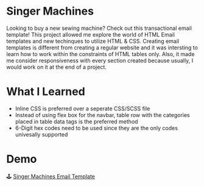 # Singer Machines 
Looking to buy a new sewing machine? Check out this transactional email template! This project allowed me explore the world of HTML Email templates and new techinques to utilize HTML & CSS. Creating email templates is different from creating a regular website and it was intersting to learn how to work within the constraints of HTML tables only. Also, it made me consider responsiveness with every section created because usually, I would work on it at the end of a project.

# What I Learned 
* Inline CSS is preferred over a seperate CSS/SCSS file
* Instead of using flex box for the navbar, table row with the categories placed in table data tags is the preferred method
* 6-Digit hex codes need to be used since they are the only codes univesally supported 

# Demo
🕹 [Singer Machines Email Template](https://bubblegumloco.github.io/singerMachines/)

